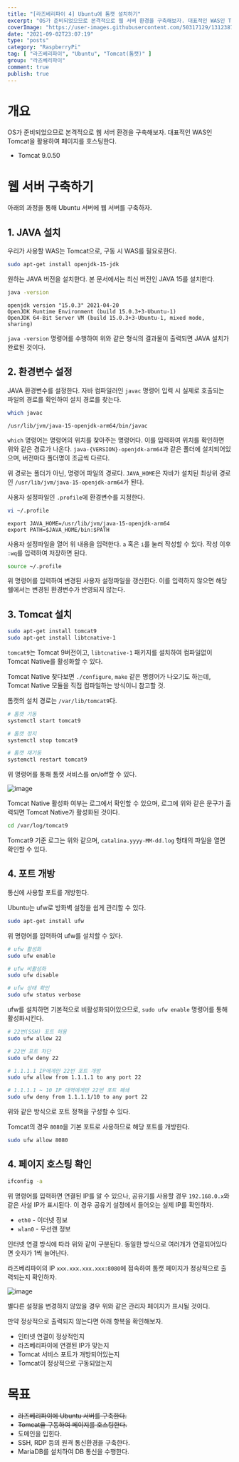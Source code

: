 ```yaml
---
title: "[라즈베리파이 4] Ubuntu에 톰캣 설치하기"
excerpt: "OS가 준비되었으므로 본격적으로 웹 서버 환경을 구축해보자. 대표적인 WAS인 Tomcat을 활용하여 페이지를 호스팅한다."
coverImage: "https://user-images.githubusercontent.com/50317129/131238727-666f2aaa-d759-4f62-af73-3856086da73d.png"
date: "2021-09-02T23:07:19"
type: "posts"
category: "RaspberryPi"
tag: [ "라즈베리파이", "Ubuntu", "Tomcat(톰캣)" ]
group: "라즈베리파이"
comment: true
publish: true
---
```


# 개요

OS가 준비되었으므로 본격적으로 웹 서버 환경을 구축해보자. 대표적인 WAS인 Tomcat을 활용하여 페이지를 호스팅한다.

* Tomcat 9.0.50

# 웹 서버 구축하기

아래의 과정을 통해 Ubuntu 서버에 웹 서버를 구축하자.

## 1. JAVA 설치

우리가 사용할 WAS는 Tomcat으로, 구동 시 WAS를 필요로한다.

``` bash
sudo apt-get install openjdk-15-jdk
```

원하는 JAVA 버전을 설치한다. 본 문서에서는 최신 버전인 JAVA 15를 설치한다.

``` bash
java -version
```

``` output
openjdk version "15.0.3" 2021-04-20
OpenJDK Runtime Environment (build 15.0.3+3-Ubuntu-1)
OpenJDK 64-Bit Server VM (build 15.0.3+3-Ubuntu-1, mixed mode, sharing)
```

`java -version` 명령어를 수행하여 위와 같은 형식의 결과물이 출력되면 JAVA 설치가 완료된 것이다.

## 2. 환경변수 설정

JAVA 환경변수를 설정한다. 자바 컴파일러인 `javac` 명령어 입력 시 실제로 호출되는 파일의 경로를 확인하여 설치 경로를 찾는다.

``` bash
which javac
```

``` output
/usr/lib/jvm/java-15-openjdk-arm64/bin/javac
```

`which` 명령어는 명령어의 위치를 찾아주는 명령어다. 이를 입력하여 위치를 확인하면 위와 같은 경로가 나온다. `java-{VERSION}-openjdk-arm64`과 같은 폴더에 설치되어있으며, 버전마다 폴더명이 조금씩 다르다.

위 경로는 폴더가 아닌, 명령어 파일의 경로다. `JAVA_HOME`은 자바가 설치된 최상위 경로인 `/usr/lib/jvm/java-15-openjdk-arm64`가 된다.

사용자 설정파일인 `.profile`에 환경변수를 지정한다.

``` bash
vi ~/.profile
```

``` input
export JAVA_HOME=/usr/lib/jvm/java-15-openjdk-arm64
export PATH=$JAVA_HOME/bin:$PATH
```

사용자 설정파일을 열어 위 내용을 입력한다. `a` 혹은 `i`를 눌러 작성할 수 있다. 작성 이후 `:wq`를 입력하여 저장하면 된다.

``` bash
source ~/.profile
```

위 명령어를 입력하여 변경된 사용자 설정파일을 갱신한다. 이를 입력하지 않으면 해당 쉘에서는 변경된 환경변수가 반영되지 않는다.

## 3. Tomcat 설치

``` bash
sudo apt-get install tomcat9
sudo apt-get install libtcnative-1
```

`tomcat9`는 Tomcat 9버전이고, `libtcnative-1` 패키지를 설치하여 컴파일없이 Tomcat Native를 활성화할 수 있다.

Tomcat Native 찾다보면 `./configure`, `make` 같은 명령어가 나오기도 하는데, Tomcat Native 모듈을 직접 컴파일하는 방식이니 참고할 것.

톰캣의 설치 경로는 `/var/lib/tomcat9`다.

``` bash
# 톰캣 기동
systemctl start tomcat9

# 톰캣 정지
systemctl stop tomcat9

# 톰캣 재기동
systemctl restart tomcat9
```

위 명령어를 통해 톰캣 서비스를 on/off할 수 있다.

![image](https://user-images.githubusercontent.com/50317129/131715233-e70c15ac-0e38-48f3-8618-96b63a87ee0e.png)

Tomcat Native 활성화 여부는 로그에서 확인할 수 있으며, 로그에 위와 같은 문구가 출력되면 Tomcat Native가 활성화된 것이다.

``` bash
cd /var/log/tomcat9
```

Tomcat9 기준 로그는 위와 같으며, `catalina.yyyy-MM-dd.log` 형태의 파일을 열면 확인할 수 있다.

## 4. 포트 개방

통신에 사용할 포트를 개방한다.

Ubuntu는 <span class="primary">ufw</span>로 방화벽 설정을 쉽게 관리할 수 있다.

``` bash
sudo apt-get install ufw
```

위 명령어를 입력하여 ufw를 설치할 수 있다.

``` bash
# ufw 활성화
sudo ufw enable

# ufw 비활성화
sudo ufw disable

# ufw 상태 확인
sudo ufw status verbose
```

ufw를 설치하면 기본적으로 비활성화되어있으므로, `sudo ufw enable` 명령어를 통해 활성화시킨다.

``` bash
# 22번(SSH) 포트 허용
sudo ufw allow 22

# 22번 포트 차단
sudo ufw deny 22

# 1.1.1.1 IP에게만 22번 포트 개방
sudo ufw allow from 1.1.1.1 to any port 22

# 1.1.1.1 ~ 10 IP 대역에게만 22번 포트 폐쇄
sudo ufw deny from 1.1.1.1/10 to any port 22
```

위와 같은 방식으로 포트 정책을 구성할 수 있다.

Tomcat의 경우 `8080`을 기본 포트로 사용하므로 해당 포트를 개방한다.

``` bash
sudo ufw allow 8080
```

## 4. 페이지 호스팅 확인

``` bash
ifconfig -a
```

위 명령어를 입력하면 연결된 IP를 알 수 있으나, 공유기를 사용할 경우 `192.168.0.x`와 같은 사설 IP가 표시된다. 이 경우 공유기 설정에서 들어오는 실제 IP를 확인하자.

* `eth0` - 이더넷 정보
* `wlan0` - 무선랜 정보

인터넷 연결 방식에 따라 위와 같이 구분된다. 동일한 방식으로 여러개가 연결되어있다면 숫자가 1씩 늘어난다.

라즈베리파이의 IP `xxx.xxx.xxx.xxx:8080`에 접속하여 톰캣 페이지가 정상적으로 출력되는지 확인하자.

![image](https://user-images.githubusercontent.com/50317129/131716513-505d0ed5-32ef-423e-b86d-d020253cede0.png)

별다른 설정을 변경하지 않았을 경우 위와 같은 관리자 페이지가 표시될 것이다.

만약 정상적으로 출력되지 않는다면 아래 항복을 확인해보자.

* 인터넷 연결이 정상적인지
* 라즈베리파이에 연결된 IP가 맞는지
* Tomcat 서비스 포트가 개방되어있는지
* Tomcat이 정상적으로 구동되었는지

# 목표

* <del class="grey-400">라즈베리파이에 Ubuntu 서버를 구축한다.</del>
* <del class="grey-400">Tomcat을 구동하여 페이지를 호스팅한다.</del>
* 도메인을 입힌다.
* SSH, RDP 등의 원격 통신환경을 구축한다.
* MariaDB를 설치하여 DB 통신을 수행한다.